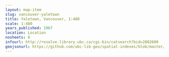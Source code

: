 ```yaml
---
layout: map-item 
slug: vancouver-yaletown
title: Yaletown, Vancouver, 1:480 
scale: 1:480
years_published: 1967
location: Location
nosheets: 6
infourl: http://resolve.library.ubc.ca/cgi-bin/catsearch?bid=2802600
geojsonurl: https://github.com/ubc-lib-geo/spatial-indexes/blob/master/canada_britishColumbia_yaletown.geojson
---
```

